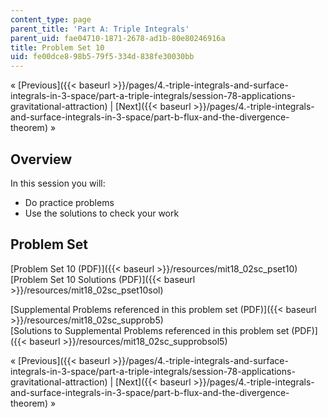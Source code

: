 ```yaml
---
content_type: page
parent_title: 'Part A: Triple Integrals'
parent_uid: fae04710-1871-2678-ad1b-80e80246916a
title: Problem Set 10
uid: fe00dce8-98b5-79f5-334d-838fe30030bb
---
```


« [Previous]({{< baseurl >}}/pages/4.-triple-integrals-and-surface-integrals-in-3-space/part-a-triple-integrals/session-78-applications-gravitational-attraction) | [Next]({{< baseurl >}}/pages/4.-triple-integrals-and-surface-integrals-in-3-space/part-b-flux-and-the-divergence-theorem) »

Overview
--------

In this session you will:

*   Do practice problems
*   Use the solutions to check your work

Problem Set
-----------

[Problem Set 10 (PDF)]({{< baseurl >}}/resources/mit18_02sc_pset10)  
[Problem Set 10 Solutions (PDF)]({{< baseurl >}}/resources/mit18_02sc_pset10sol)

[Supplemental Problems referenced in this problem set (PDF)]({{< baseurl >}}/resources/mit18_02sc_supprob5)  
[Solutions to Supplemental Problems referenced in this problem set (PDF)]({{< baseurl >}}/resources/mit18_02sc_supprobsol5)

« [Previous]({{< baseurl >}}/pages/4.-triple-integrals-and-surface-integrals-in-3-space/part-a-triple-integrals/session-78-applications-gravitational-attraction) | [Next]({{< baseurl >}}/pages/4.-triple-integrals-and-surface-integrals-in-3-space/part-b-flux-and-the-divergence-theorem) »